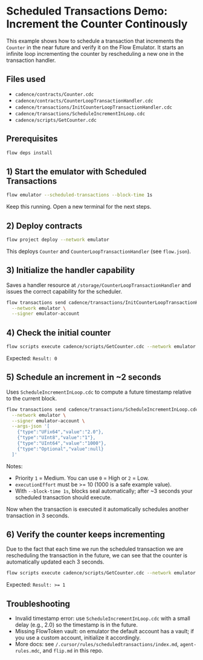 # Scheduled Transactions Demo: Increment the Counter Continously

This example shows how to schedule a transaction that increments the `Counter` in the near future and verify it on the Flow Emulator. It starts an infinite loop incrementing the counter by rescheduling a new one in the transaction handler.

## Files used

- `cadence/contracts/Counter.cdc`
- `cadence/contracts/CounterLoopTransactionHandler.cdc`
- `cadence/transactions/InitCounterLoopTransactionHandler.cdc`
- `cadence/transactions/ScheduleIncrementInLoop.cdc`
- `cadence/scripts/GetCounter.cdc`

## Prerequisites

```bash
flow deps install
```

## 1) Start the emulator with Scheduled Transactions

```bash
flow emulator --scheduled-transactions --block-time 1s
```

Keep this running. Open a new terminal for the next steps.

## 2) Deploy contracts

```bash
flow project deploy --network emulator
```

This deploys `Counter` and `CounterLoopTransactionHandler` (see `flow.json`).

## 3) Initialize the handler capability

Saves a handler resource at `/storage/CounterLoopTransactionHandler` and issues the correct capability for the scheduler.

```bash
flow transactions send cadence/transactions/InitCounterLoopTransactionHandler.cdc \
  --network emulator \
  --signer emulator-account
```

## 4) Check the initial counter

```bash
flow scripts execute cadence/scripts/GetCounter.cdc --network emulator
```

Expected: `Result: 0`

## 5) Schedule an increment in ~2 seconds

Uses `ScheduleIncrementInLoop.cdc` to compute a future timestamp relative to the current block.

```bash
flow transactions send cadence/transactions/ScheduleIncrementInLoop.cdc \
  --network emulator \
  --signer emulator-account \
  --args-json '[
    {"type":"UFix64","value":"2.0"},
    {"type":"UInt8","value":"1"},
    {"type":"UInt64","value":"1000"},
    {"type":"Optional","value":null}
  ]'
```

Notes:

- Priority `1` = Medium. You can use `0` = High or `2` = Low.
- `executionEffort` must be >= 10 (1000 is a safe example value).
- With `--block-time 1s`, blocks seal automatically; after ~3 seconds your scheduled transaction should execute.

Now when the transaction is executed it automatically schedules another transaction in 3 seconds.

## 6) Verify the counter keeps incrementing

Due to the fact that each time we run the scheduled transaction we are rescheduling the transaction in the future, we can see that the counter is automatically updated each 3 seconds.

```bash
flow scripts execute cadence/scripts/GetCounter.cdc --network emulator
```

Expected: `Result: >= 1`

## Troubleshooting

- Invalid timestamp error: use `ScheduleIncrementInLoop.cdc` with a small delay (e.g., 2.0) so the timestamp is in the future.
- Missing FlowToken vault: on emulator the default account has a vault; if you use a custom account, initialize it accordingly.
- More docs: see `/.cursor/rules/scheduledtransactions/index.md`, `agent-rules.mdc`, and `flip.md` in this repo.

